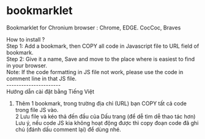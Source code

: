 # bookmarklet
Bookmarklet for Chronium browser : Chrome, EDGE. CocCoc, Braves<br>

How to install ? <br>
Step 1: Add a bookmark, then COPY all code in Javascript file to URL field of bookmark.<br>
Step 2: Give it a name, Save and move to the place where is easiest to find in your browser.<br>
Note: If the code formatting in JS file not work, please use the code in comment line in that JS file.<br>
----------------------<br>
Hướng dẫn cài đặt bằng Tiếng Việt<br>
1. Thêm 1 bookmark, trong trường địa chỉ (URL) bạn COPY tất cả code trong file JS vào.<br>
2 Lưu file và kéo thả đến đầu của Dấu trang (để dễ tìm dễ thao tác hơn)<br>
Lưu ý, nếu code JS kia không hoạt động được thì copy đoạn code đã ghi chú (đánh dấu comment lại) để dùng nhé.<br>
